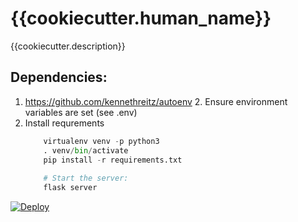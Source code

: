 # {{cookiecutter.human_name}}

{{cookiecutter.description}}

## Dependencies:
1. https://github.com/kennethreitz/autoenv
    2. Ensure environment variables are set (see .env)
2. Install requrements
    ```python
        virtualenv venv -p python3
        . venv/bin/activate
        pip install -r requirements.txt
        
        # Start the server:
        flask server
    ```


[![Deploy](https://www.herokucdn.com/deploy/button.svg)](https://heroku.com/deploy?template=https://github.com/{{cookiecutter.github_user}}/{{cookiecutter.app_slug}})
